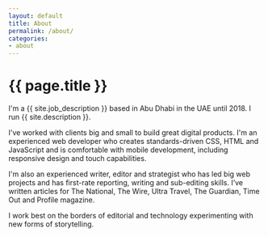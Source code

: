 ```yaml
---
layout: default
title: About
permalink: /about/
categories:
- about
---
```

<h1 class="page-heading-caps extra-top-padding">{{ page.title }}</h1>
I'm a {{ site.job_description }} based in Abu Dhabi in the UAE until 2018. I run {{ site.description }}.

I've worked with clients big and small to build great digital products. I'm an experienced web developer who creates standards-driven CSS, HTML and JavaScript and is comfortable with mobile development, including responsive design and touch capabilities.

I'm also an experienced writer, editor and strategist who has led big web projects and has first-rate reporting, writing and sub-editing skills. I’ve written articles for The National, The Wire, Ultra Travel, The Guardian, Time Out and Profile magazine.

I work best on the borders of editorial and technology experimenting with new forms of storytelling.




